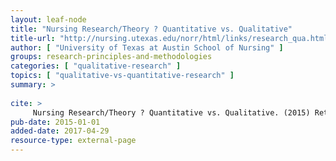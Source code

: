 ```yaml
---
layout: leaf-node
title: "Nursing Research/Theory ? Quantitative vs. Qualitative"
title-url: "http://nursing.utexas.edu/norr/html/links/research_qua.html"
author: [ "University of Texas at Austin School of Nursing" ]
groups: research-principles-and-methodologies
categories: [ "qualitative-research" ]
topics: [ "qualitative-vs-quantitative-research" ]
summary: >
     
cite: >
     Nursing Research/Theory ? Quantitative vs. Qualitative. (2015) Retrieved from: http://nursing.utexas.edu/norr/html/links/research_qua.html
pub-date: 2015-01-01
added-date: 2017-04-29
resource-type: external-page
---
```

